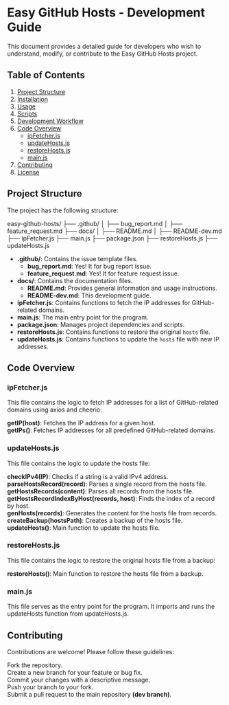 # Easy GitHub Hosts - Development Guide

This document provides a detailed guide for developers who wish to understand, modify, or contribute to the Easy GitHub Hosts project.

## Table of Contents

1. [Project Structure](#project-structure)
2. [Installation](#installation)
3. [Usage](#usage)
4. [Scripts](#scripts)
5. [Development Workflow](#development-workflow)
6. [Code Overview](#code-overview)
   - [ipFetcher.js](#ipfetcherjs)
   - [updateHosts.js](#updatehostsjs)
   - [restoreHosts.js](#restorehostsjs)
   - [main.js](#mainjs)
7. [Contributing](#contributing)
8. [License](#license)

## Project Structure

The project has the following structure:

easy-github-hosts/
├── .github/
│ ├── bug_report.md
│ ├── feature_request.md
├── docs/
│ ├── README.md
│ ├── README-dev.md
├── ipFetcher.js
├── main.js
├── package.json
├── restoreHosts.js
├── updateHosts.js

- **.github/**: Contains the issue template files.
  - **bug_report.md**: Yes! It for bug report issue.
  - **feature_request.md**: Yes! It for feature request issue.
- **docs/**: Contains the documentation files.
  - **README.md**: Provides general information and usage instructions.
  - **README-dev.md**: This development guide.
- **ipFetcher.js**: Contains functions to fetch the IP addresses for GitHub-related domains.
- **main.js**: The main entry point for the program.
- **package.json**: Manages project dependencies and scripts.
- **restoreHosts.js**: Contains functions to restore the original `hosts` file.
- **updateHosts.js**: Contains functions to update the `hosts` file with new IP addresses.

## Code Overview

### ipFetcher.js

This file contains the logic to fetch IP addresses for a list of GitHub-related domains using axios and cheerio:  

**getIP(host)**: Fetches the IP address for a given host.  
**getIPs()**: Fetches IP addresses for all predefined GitHub-related domains.  


### updateHosts.js  
This file contains the logic to update the hosts file:  

**checkIPv4(IP)**: Checks if a string is a valid IPv4 address.  
**parseHostsRecord(record)**: Parses a single record from the hosts file.  
**getHostsRecords(content)**: Parses all records from the hosts file.  
**getHostsRecordIndexByHost(records, host)**: Finds the index of a record by host.  
**genHosts(records)**: Generates the content for the hosts file from records.  
**createBackup(hostsPath)**: Creates a backup of the hosts file.  
**updateHosts()**: Main function to update the hosts file.  

### restoreHosts.js  
This file contains the logic to restore the original hosts file from a backup:  

**restoreHosts()**: Main function to restore the hosts file from a backup.  

### main.js  
This file serves as the entry point for the program. It imports and runs the updateHosts function from updateHosts.js.

## Contributing
Contributions are welcome! Please follow these guidelines:  

Fork the repository.  
Create a new branch for your feature or bug fix.  
Commit your changes with a descriptive message.  
Push your branch to your fork.  
Submit a pull request to the main repository **(dev branch)**.  